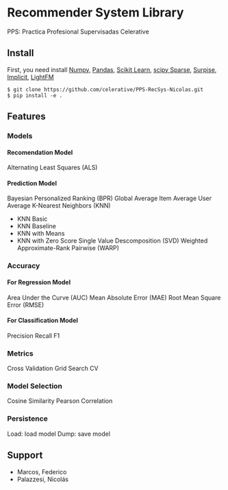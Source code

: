 # Recommender System Library
PPS: Practica Profesional Supervisadas
Celerative

## Install
First, you need install [Numpy](https://www.numpy.org/), [Pandas](https://pandas.pydata.org/), [Scikit Learn](https://scikit-learn.org/stable/), [scipy Sparse](https://pypi.org/project/sparse/0.1.1/), [Surpise](http://surpriselib.com/), [Implicit](https://github.com/benfred/implicit), [LightFM](https://github.com/lyst/lightfm)

```
$ git clone https://github.com/celerative/PPS-RecSys-Nicolas.git
$ pip install -e .
```

## Features

### Models
#### Recomendation Model
Alternating Least Squares (ALS)
#### Prediction Model
Bayesian Personalized Ranking (BPR)
Global Average
Item Average
User Average
K-Nearest Neighbors (KNN)
* KNN Basic
* KNN Baseline
* KNN with Means
* KNN with Zero Score
Single Value Descomposition (SVD)
Weighted Approximate-Rank Pairwise (WARP)

### Accuracy
#### For Regression Model
Area Under the Curve (AUC)
Mean Absolute Error (MAE)
Root Mean Square Error (RMSE)
#### For Classification Model
Precision
Recall
F1

### Metrics
Cross Validation
Grid Search CV

### Model Selection
Cosine Similarity
Pearson Correlation

### Persistence
Load: load model
Dump: save model

## Support
- Marcos, Federico
- Palazzesi, Nicolás